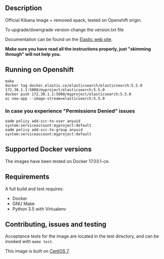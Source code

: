 ## Description

Official Kibana image + removed xpack, tested on Openshift origin.

To upgrade/downgrade version change the version.txt file

Documentation can be found on the [Elastic web site](https://www.elastic.co/guide/en/elasticsearch/reference/current/docker.html).

**Make sure you have read all the instructions properly, just "skimming through" will not help you.**

## Running on Openshift
```
make
docker tag docker.elastic.co/elasticsearch/elasticsearch:5.5.0 172.30.1.1:5000/myproject/elasticsearch:5.5.0
docker push 172.30.1.1:5000/myproject/elasticsearch:5.5.0
oc new-app --image-stream=elasticsearch:5.5.0
```
### In case you experience "Permissions Denied" issues 
```
oadm policy add-scc-to-user anyuid system:serviceaccount:myproject:default
oadm policy add-scc-to-group anyuid system:serviceaccount:myproject:default
```

## Supported Docker versions

The images have been tested on Docker 17.03.1-ce.

## Requirements

A full build and test requires:

- Docker
- GNU Make
- Python 3.5 with Virtualenv

## Contributing, issues and testing

Acceptance tests for the image are located in the test directory, and can be invoked with `make test`.

This image is built on [CentOS 7](https://github.com/CentOS/sig-cloud-instance-images/blob/CentOS-7/docker/Dockerfile).
